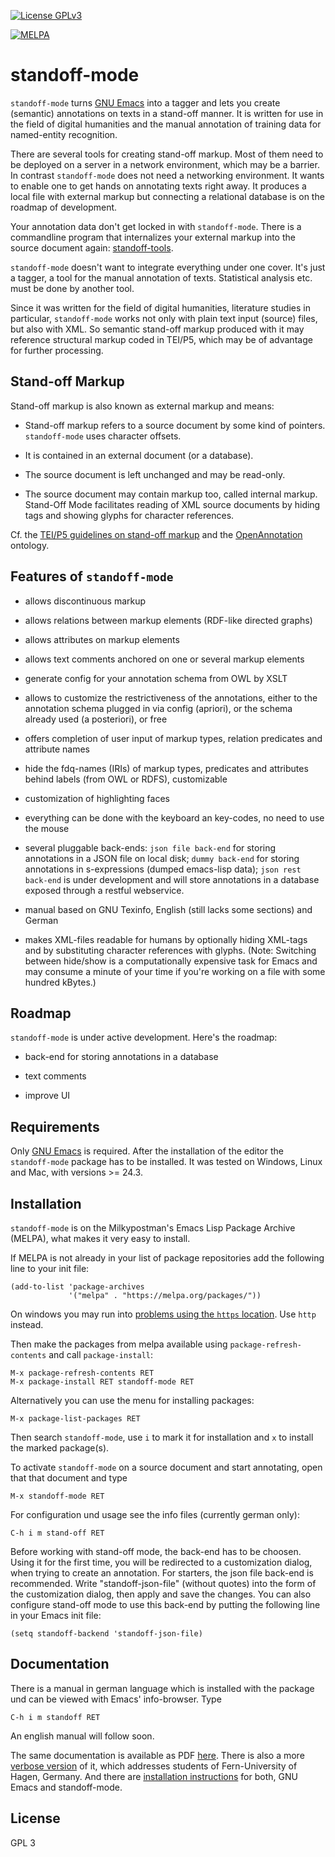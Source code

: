 [![License GPLv3](https://img.shields.io/badge/license-GPL_3-green.svg)](http://www.gnu.org/licenses/gpl-3.0.txt)

[![MELPA](https://melpa.org/packages/standoff-mode-badge.svg)](https://melpa.org/#/standoff-mode)

# standoff-mode #

`standoff-mode` turns [GNU Emacs](http://www.gnu.org/software/emacs/)
into a tagger and lets you create (semantic) annotations on texts
in a stand-off manner. It is written for use in the field of digital
humanities and the manual annotation of training data for named-entity
recognition.

There are several tools for creating stand-off markup. Most of them
need to be deployed on a server in a network environment, which may be
a barrier. In contrast `standoff-mode` does not need a networking
environment. It wants to enable one to get hands on annotating texts
right away. It produces a local file with external markup but
connecting a relational database is on the roadmap of development.

Your annotation data don't get locked in with `standoff-mode`. There
is a commandline program that internalizes your external markup into
the source document again:
[standoff-tools](https://github.com/lueck/standoff-tools).

`standoff-mode` doesn't want to integrate everything under one
cover. It's just a tagger, a tool for the manual annotation of
texts. Statistical analysis etc. must be done by another tool.

Since it was written for the field of digital humanities, literature
studies in particular, `standoff-mode` works not only with plain text
input (source) files, but also with XML. So semantic stand-off markup
produced with it may reference structural markup coded in TEI/P5,
which may be of advantage for further processing.

## Stand-off Markup ##

Stand-off markup is also known as external markup and means:

- Stand-off markup refers to a source document by some kind of
  pointers. `standoff-mode` uses character offsets.

- It is contained in an external document (or a database).

- The source document is left unchanged and may be read-only.

- The source document may contain markup too, called internal
  markup. Stand-Off Mode facilitates reading of XML source documents
  by hiding tags and showing glyphs for character references.

Cf. the
[TEI/P5 guidelines on stand-off markup](http://www.tei-c.org/release/doc/tei-p5-doc/de/html/SA.html#SASO)
and the [OpenAnnotation](http://www.openannotation.org/spec/core/)
ontology.

## Features of `standoff-mode` ##

- allows discontinuous markup

- allows relations between markup elements (RDF-like directed graphs)

- allows attributes on markup elements

- allows text comments anchored on one or several markup elements

- generate config for your annotation schema from OWL by XSLT

- allows to customize the restrictiveness of the annotations, either
  to the annotation schema plugged in via config (apriori), or the
  schema already used (a posteriori), or free

- offers completion of user input of markup types, relation predicates
  and attribute names

- hide the fdq-names (IRIs) of markup types, predicates and attributes
  behind labels (from OWL or RDFS), customizable

- customization of highlighting faces

- everything can be done with the keyboard an key-codes, no need to
  use the mouse

- several pluggable back-ends: `json file back-end` for storing
  annotations in a JSON file on local disk; `dummy back-end` for
  storing annotations in s-expressions (dumped emacs-lisp data); `json
  rest back-end` is under development and will store annotations in a
  database exposed through a restful webservice.

- manual based on GNU Texinfo, English (still lacks some sections) and
  German

- makes XML-files readable for humans by optionally hiding XML-tags
  and by substituting character references with glyphs. (Note:
  Switching between hide/show is a computationally expensive task for
  Emacs and may consume a minute of your time if you're working on a
  file with some hundred kBytes.)

## Roadmap ##

`standoff-mode` is under active development. Here's the roadmap:

- back-end for storing annotations in a database

- text comments

- improve UI

## Requirements ##

Only [GNU Emacs](http://www.gnu.org/software/emacs/#Obtaining) is
required. After the installation of the editor the `standoff-mode`
package has to be installed. It was tested on Windows, Linux and Mac,
with versions >= 24.3.

## Installation ##

`standoff-mode` is on the Milkypostman's Emacs Lisp Package Archive
(MELPA), what makes it very easy to install.

If MELPA is not already in your list of package repositories add the
following line to your init file:

	(add-to-list 'package-archives
	             '("melpa" . "https://melpa.org/packages/"))

On windows you may run into
[problems using the `https` location](https://melpa.org/#/getting-started). Use
`http` instead.

Then make the packages from melpa available using
`package-refresh-contents` and call `package-install`:

	M-x package-refresh-contents RET
	M-x package-install RET standoff-mode RET

Alternatively you can use the menu for installing packages:

	M-x package-list-packages RET

Then search `standoff-mode`, use `i` to mark it for installation and
`x` to install the marked package(s).

To activate `standoff-mode` on a source document and start annotating,
open that that document and type

	M-x standoff-mode RET

For configuration und usage see the info files (currently german
only):

	C-h i m stand-off RET

Before working with stand-off mode, the back-end has to be
choosen. Using it for the first time, you will be redirected to a
customization dialog, when trying to create an annotation. For
starters, the json file back-end is recommended. Write
"standoff-json-file" (without quotes) into the form of the
customization dialog, then apply and save the changes. You can also
configure stand-off mode to use this back-end by putting the following
line in your Emacs init file:

	(setq standoff-backend 'standoff-json-file)

## Documentation ##

There is a manual in german language which is installed with the
package und can be viewed with Emacs' info-browser. Type

	C-h i m standoff RET

An english manual will follow soon.

The same documentation is available as
PDF
[here](http://beispiel.germanistik.rub.de/@@/doc/standoff-de.pdf). There
is also a
more
[verbose version](http://beispiel.germanistik.rub.de/@@/doc/standoff-praktikum.pdf) of
it, which addresses students of Fern-University of Hagen, Germany. And
there
are
[installation instructions](http://beispiel.germanistik.rub.de/@@/doc/Emacs-Installation.pdf) for
both, GNU Emacs and standoff-mode.


## License ##

GPL 3

<!--  LocalWords:  SQL RDF SPARQL OpenAnnotation roadmap TEI glyphs
 -->
<!--  LocalWords:  SASO config XSLT apriori posteriori fdq IRIs RDFS
 -->
<!--  LocalWords:  Texinfo RDBMS
 -->
